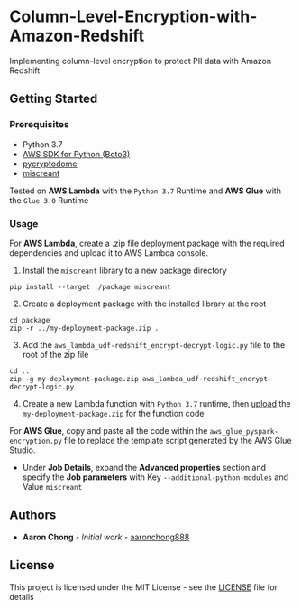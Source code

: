 # Column-Level-Encryption-with-Amazon-Redshift

Implementing column-level encryption to protect PII data with Amazon Redshift

## Getting Started

### Prerequisites

- Python 3.7
- [AWS SDK for Python (Boto3)](https://boto3.amazonaws.com/v1/documentation/api/latest/index.html)
- [pycryptodome](https://pycryptodome.readthedocs.io/en/latest/index.html)
- [miscreant](https://github.com/miscreant/meta)

Tested on **AWS Lambda** with the `Python 3.7` Runtime and **AWS Glue** with the `Glue 3.0` Runtime

### Usage

For **AWS Lambda**, create a .zip file deployment package with the required dependencies and upload it to AWS Lambda console.

1. Install the `miscreant` library to a new package directory

```
pip install --target ./package miscreant
```

2. Create a deployment package with the installed library at the root

```
cd package
zip -r ../my-deployment-package.zip .
```

3. Add the `aws_lambda_udf-redshift_encrypt-decrypt-logic.py` file to the root of the zip file

```
cd ..
zip -g my-deployment-package.zip aws_lambda_udf-redshift_encrypt-decrypt-logic.py
```

4. Create a new Lambda function with `Python 3.7` runtime, then [upload](https://docs.aws.amazon.com/lambda/latest/dg/configuration-function-zip.html#configuration-function-update) the `my-deployment-package.zip` for the function code

For **AWS Glue**, copy and paste all the code within the `aws_glue_pyspark-encryption.py` file to replace the template script generated by the AWS Glue Studio.

- Under **Job Details**, expand the **Advanced properties** section and specify the **Job parameters** with Key `--additional-python-modules` and Value `miscreant`

## Authors

* **Aaron Chong** - *Initial work* - [aaronchong888](https://github.com/aaronchong888)

## License

This project is licensed under the MIT License - see the [LICENSE](LICENSE) file for details
